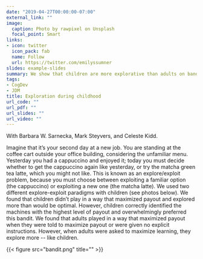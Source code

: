 ```yaml
---
date: "2019-04-27T00:00:00-07:00"
external_link: ""
image: 
  caption: Photo by rawpixel on Unsplash
  focal_point: Smart
links:
- icon: twitter
  icon_pack: fab
  name: Follow
  url: https://twitter.com/emilyssumner
slides: example-slides
summary: We show that children are more explorative than adults on bandit tasks.
tags:
- CogDev
- JDM
title: Exploration during childhood
url_code: ""
url_pdf: ""
url_slides: ""
url_video: ""
---
```

With Barbara W. Sarnecka, Mark Steyvers, and Celeste Kidd.


Imagine that it’s your second day at a new job. You are standing at the coffee cart outside your office building, considering the unfamiliar menu. Yesterday you had a cappuccino and enjoyed it; today you must decide whether to get the cappuccino again like yesterday, or try the matcha green tea latte, which you might not like. This is known as an explore/exploit problem, because you must choose between exploiting a familiar option (the cappuccino) or exploiting a new one (the matcha latte). We used two different explore-exploit paradigms with children (see photos below). We found that children didn’t play in a way that maximized payout and explored more than would be optimal. However, children correctly identified the machines with the highest level of payout and overwhelmingly preferred this bandit. We found that adults played in a way that maximized payout when they were told to maximize payout or were given no explicit instructions. However, when adults were asked to maximize learning, they explore more -- like children.

{{< figure src="bandit.png" title="" >}}
